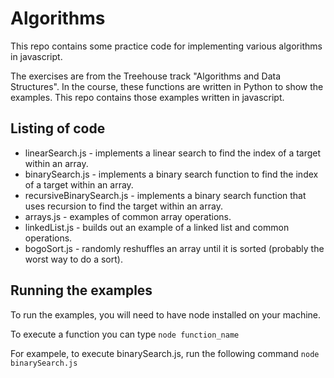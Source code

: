 # Algorithms

This repo contains some practice code for implementing various algorithms in javascript.

The exercises are from the Treehouse track "Algorithms and Data Structures".  In the course, these functions are written in Python to show the
examples.  This repo contains those examples written in javascript.

## Listing of code

* linearSearch.js - implements a linear search to find the index of a target within an array.
* binarySearch.js - implements a binary search function to find the index of a target within an array.
* recursiveBinarySearch.js - implements a binary search function that uses recursion to find the target within an array.
* arrays.js - examples of common array operations.
* linkedList.js - builds out an example of a linked list and common operations.
* bogoSort.js - randomly reshuffles an array until it is sorted (probably the worst way to do a sort).

## Running the examples

To run the examples, you will need to have node installed on your machine.

To execute a function you can type
`node function_name`

For exampele, to execute binarySearch.js, run the following command
`node binarySearch.js`